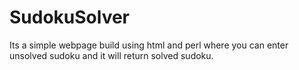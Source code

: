 # SudokuSolver
Its a simple webpage build using html and perl where you can enter unsolved sudoku and it will return solved sudoku.
